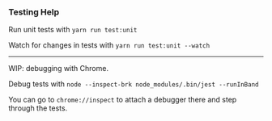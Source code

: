 ### Testing Help

Run unit tests with `yarn run test:unit`

Watch for changes in tests with `yarn run test:unit --watch`

---

WIP: debugging with Chrome.

Debug tests with `node --inspect-brk node_modules/.bin/jest --runInBand`

You can go to `chrome://inspect` to attach a debugger there and step through the tests.
